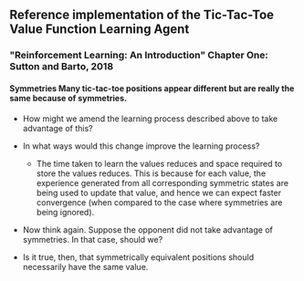 ## Reference implementation of the Tic-Tac-Toe Value Function Learning Agent
### "Reinforcement Learning: An Introduction" Chapter One: Sutton and Barto, 2018

#### Symmetries Many tic-tac-toe positions appear different but are really the same because of symmetries. 
- How might we amend the learning process described above to take advantage of this? 
- In what ways would this change improve the learning process? 
    - The time taken to learn the values reduces and space required to store the values reduces. This is because for each value, the experience generated from all corresponding symmetric states are being used to update that value, and hence we can expect faster convergence (when compared to the case where symmetries are being ignored).

- Now think again. Suppose the opponent did not take advantage of symmetries. In that case, should we? 
- Is it true, then, that symmetrically equivalent positions should necessarily have the same value.